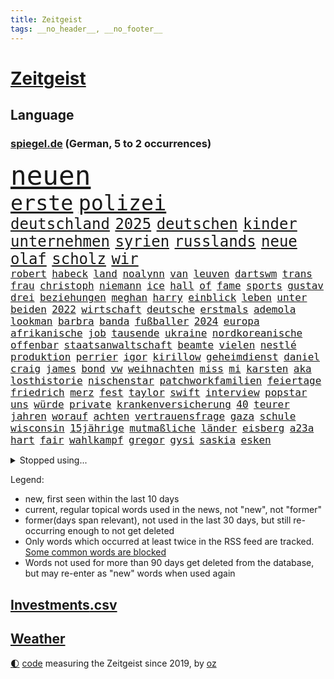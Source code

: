 ```yaml
---
title: Zeitgeist
tags: __no_header__, __no_footer__
---
```


# [Zeitgeist](https://oliz.io/zeitgeist/)

## Language

<h3><a href="https://www.spiegel.de" target="_blank">spiegel.de</a> (German, 5 to 2 occurrences)</h3>
<p style="font-family:monospace">
<span style="font-size:32pt"><a href="news_links.html#neuen" class="current">neuen</a></span>
<br>
<span style="font-size:25pt"><a href="news_links.html#erste" class="current">erste</a></span>
<span style="font-size:25pt"><a href="news_links.html#polizei" class="current">polizei</a></span>
<br>
<span style="font-size:18pt"><a href="news_links.html#deutschland" class="current">deutschland</a></span>
<span style="font-size:18pt"><a href="news_links.html#2025" class="current">2025</a></span>
<span style="font-size:18pt"><a href="news_links.html#deutschen" class="current">deutschen</a></span>
<span style="font-size:18pt"><a href="news_links.html#kinder" class="current">kinder</a></span>
<span style="font-size:18pt"><a href="news_links.html#unternehmen" class="current">unternehmen</a></span>
<span style="font-size:18pt"><a href="news_links.html#syrien" class="current">syrien</a></span>
<span style="font-size:18pt"><a href="news_links.html#russlands" class="current">russlands</a></span>
<span style="font-size:18pt"><a href="news_links.html#neue" class="current">neue</a></span>
<span style="font-size:18pt"><a href="news_links.html#olaf" class="current">olaf</a></span>
<span style="font-size:18pt"><a href="news_links.html#scholz" class="current">scholz</a></span>
<span style="font-size:18pt"><a href="news_links.html#wir" class="current">wir</a></span>
<br>
<span style="font-size:12pt"><a href="news_links.html#robert" class="current">robert</a></span>
<span style="font-size:12pt"><a href="news_links.html#habeck" class="current">habeck</a></span>
<span style="font-size:12pt"><a href="news_links.html#land" class="current">land</a></span>
<span style="font-size:12pt"><a href="news_links.html#noalynn" class="current">noalynn</a></span>
<span style="font-size:12pt"><a href="news_links.html#van" class="current">van</a></span>
<span style="font-size:12pt"><a href="news_links.html#leuven" class="current">leuven</a></span>
<span style="font-size:12pt"><a href="news_links.html#dartswm" class="current">dartswm</a></span>
<span style="font-size:12pt"><a href="news_links.html#trans" class="current">trans</a></span>
<span style="font-size:12pt"><a href="news_links.html#frau" class="current">frau</a></span>
<span style="font-size:12pt"><a href="news_links.html#christoph" class="current">christoph</a></span>
<span style="font-size:12pt"><a href="news_links.html#niemann" class="new">niemann</a></span>
<span style="font-size:12pt"><a href="news_links.html#ice" class="current">ice</a></span>
<span style="font-size:12pt"><a href="news_links.html#hall" class="current">hall</a></span>
<span style="font-size:12pt"><a href="news_links.html#of" class="current">of</a></span>
<span style="font-size:12pt"><a href="news_links.html#fame" class="new">fame</a></span>
<span style="font-size:12pt"><a href="news_links.html#sports" class="current">sports</a></span>
<span style="font-size:12pt"><a href="news_links.html#gustav" class="new">gustav</a></span>
<span style="font-size:12pt"><a href="news_links.html#drei" class="current">drei</a></span>
<span style="font-size:12pt"><a href="news_links.html#beziehungen" class="current">beziehungen</a></span>
<span style="font-size:12pt"><a href="news_links.html#meghan" class="current">meghan</a></span>
<span style="font-size:12pt"><a href="news_links.html#harry" class="current">harry</a></span>
<span style="font-size:12pt"><a href="news_links.html#einblick" class="current">einblick</a></span>
<span style="font-size:12pt"><a href="news_links.html#leben" class="current">leben</a></span>
<span style="font-size:12pt"><a href="news_links.html#unter" class="current">unter</a></span>
<span style="font-size:12pt"><a href="news_links.html#beiden" class="current">beiden</a></span>
<span style="font-size:12pt"><a href="news_links.html#2022" class="current">2022</a></span>
<span style="font-size:12pt"><a href="news_links.html#wirtschaft" class="current">wirtschaft</a></span>
<span style="font-size:12pt"><a href="news_links.html#deutsche" class="current">deutsche</a></span>
<span style="font-size:12pt"><a href="news_links.html#erstmals" class="current">erstmals</a></span>
<span style="font-size:12pt"><a href="news_links.html#ademola" class="new">ademola</a></span>
<span style="font-size:12pt"><a href="news_links.html#lookman" class="new">lookman</a></span>
<span style="font-size:12pt"><a href="news_links.html#barbra" class="current">barbra</a></span>
<span style="font-size:12pt"><a href="news_links.html#banda" class="new">banda</a></span>
<span style="font-size:12pt"><a href="news_links.html#fußballer" class="current">fußballer</a></span>
<span style="font-size:12pt"><a href="news_links.html#2024" class="current">2024</a></span>
<span style="font-size:12pt"><a href="news_links.html#europa" class="current">europa</a></span>
<span style="font-size:12pt"><a href="news_links.html#afrikanische" class="current">afrikanische</a></span>
<span style="font-size:12pt"><a href="news_links.html#job" class="current">job</a></span>
<span style="font-size:12pt"><a href="news_links.html#tausende" class="current">tausende</a></span>
<span style="font-size:12pt"><a href="news_links.html#ukraine" class="current">ukraine</a></span>
<span style="font-size:12pt"><a href="news_links.html#nordkoreanische" class="current">nordkoreanische</a></span>
<span style="font-size:12pt"><a href="news_links.html#offenbar" class="current">offenbar</a></span>
<span style="font-size:12pt"><a href="news_links.html#staatsanwaltschaft" class="current">staatsanwaltschaft</a></span>
<span style="font-size:12pt"><a href="news_links.html#beamte" class="current">beamte</a></span>
<span style="font-size:12pt"><a href="news_links.html#vielen" class="current">vielen</a></span>
<span style="font-size:12pt"><a href="news_links.html#nestlé" class="new">nestlé</a></span>
<span style="font-size:12pt"><a href="news_links.html#produktion" class="current">produktion</a></span>
<span style="font-size:12pt"><a href="news_links.html#perrier" class="new">perrier</a></span>
<span style="font-size:12pt"><a href="news_links.html#igor" class="current">igor</a></span>
<span style="font-size:12pt"><a href="news_links.html#kirillow" class="new">kirillow</a></span>
<span style="font-size:12pt"><a href="news_links.html#geheimdienst" class="current">geheimdienst</a></span>
<span style="font-size:12pt"><a href="news_links.html#daniel" class="current">daniel</a></span>
<span style="font-size:12pt"><a href="news_links.html#craig" class="new">craig</a></span>
<span style="font-size:12pt"><a href="news_links.html#james" class="current">james</a></span>
<span style="font-size:12pt"><a href="news_links.html#bond" class="current">bond</a></span>
<span style="font-size:12pt"><a href="news_links.html#vw" class="current">vw</a></span>
<span style="font-size:12pt"><a href="news_links.html#weihnachten" class="current">weihnachten</a></span>
<span style="font-size:12pt"><a href="news_links.html#miss" class="current">miss</a></span>
<span style="font-size:12pt"><a href="news_links.html#mi" class="new">mi</a></span>
<span style="font-size:12pt"><a href="news_links.html#karsten" class="current">karsten</a></span>
<span style="font-size:12pt"><a href="news_links.html#aka" class="current">aka</a></span>
<span style="font-size:12pt"><a href="news_links.html#losthistorie" class="new">losthistorie</a></span>
<span style="font-size:12pt"><a href="news_links.html#nischenstar" class="new">nischenstar</a></span>
<span style="font-size:12pt"><a href="news_links.html#patchworkfamilien" class="new">patchworkfamilien</a></span>
<span style="font-size:12pt"><a href="news_links.html#feiertage" class="current">feiertage</a></span>
<span style="font-size:12pt"><a href="news_links.html#friedrich" class="current">friedrich</a></span>
<span style="font-size:12pt"><a href="news_links.html#merz" class="current">merz</a></span>
<span style="font-size:12pt"><a href="news_links.html#fest" class="current">fest</a></span>
<span style="font-size:12pt"><a href="news_links.html#taylor" class="current">taylor</a></span>
<span style="font-size:12pt"><a href="news_links.html#swift" class="current">swift</a></span>
<span style="font-size:12pt"><a href="news_links.html#interview" class="current">interview</a></span>
<span style="font-size:12pt"><a href="news_links.html#popstar" class="current">popstar</a></span>
<span style="font-size:12pt"><a href="news_links.html#uns" class="current">uns</a></span>
<span style="font-size:12pt"><a href="news_links.html#würde" class="current">würde</a></span>
<span style="font-size:12pt"><a href="news_links.html#private" class="current">private</a></span>
<span style="font-size:12pt"><a href="news_links.html#krankenversicherung" class="current">krankenversicherung</a></span>
<span style="font-size:12pt"><a href="news_links.html#40" class="current">40</a></span>
<span style="font-size:12pt"><a href="news_links.html#teurer" class="current">teurer</a></span>
<span style="font-size:12pt"><a href="news_links.html#jahren" class="current">jahren</a></span>
<span style="font-size:12pt"><a href="news_links.html#worauf" class="current">worauf</a></span>
<span style="font-size:12pt"><a href="news_links.html#achten" class="current">achten</a></span>
<span style="font-size:12pt"><a href="news_links.html#vertrauensfrage" class="current">vertrauensfrage</a></span>
<span style="font-size:12pt"><a href="news_links.html#gaza" class="current">gaza</a></span>
<span style="font-size:12pt"><a href="news_links.html#schule" class="current">schule</a></span>
<span style="font-size:12pt"><a href="news_links.html#wisconsin" class="current">wisconsin</a></span>
<span style="font-size:12pt"><a href="news_links.html#15jährige" class="new">15jährige</a></span>
<span style="font-size:12pt"><a href="news_links.html#mutmaßliche" class="current">mutmaßliche</a></span>
<span style="font-size:12pt"><a href="news_links.html#länder" class="current">länder</a></span>
<span style="font-size:12pt"><a href="news_links.html#eisberg" class="new">eisberg</a></span>
<span style="font-size:12pt"><a href="news_links.html#a23a" class="new">a23a</a></span>
<span style="font-size:12pt"><a href="news_links.html#hart" class="current">hart</a></span>
<span style="font-size:12pt"><a href="news_links.html#fair" class="current">fair</a></span>
<span style="font-size:12pt"><a href="news_links.html#wahlkampf" class="current">wahlkampf</a></span>
<span style="font-size:12pt"><a href="news_links.html#gregor" class="current">gregor</a></span>
<span style="font-size:12pt"><a href="news_links.html#gysi" class="current">gysi</a></span>
<span style="font-size:12pt"><a href="news_links.html#saskia" class="current">saskia</a></span>
<span style="font-size:12pt"><a href="news_links.html#esken" class="current">esken</a></span>
</p>
<details>
<summary>Stopped using...</summary>
<p class="former" style="font-size:12pt">
bedeuten(1517) kurzem(1516) nachfolge(1516) schwarzen(1516) kauft(1515) solle(1515) trauer(1515) volker(1515) digitalisierung(1514) humanitäre(1514) liverpool(1514) ruhe(1514) sonne(1514) österreichischen(1514) brüssel(1513) dienst(1513) klaren(1513) konzerne(1513) niederländische(1513) unabhängige(1513) versuch(1513) flughafen(1512) identifiziert(1512) keller(1512) nazis(1512) regen(1512) reichte(1512) amsterdam(1511) erteilt(1511) falsche(1511) favoriten(1511) freiheitsstrafe(1511) gestoßen(1511) hieß(1511) ifoinstitut(1511) lust(1511) texas(1511) österreichs(1511) alpen(1510) atmosphäre(1510) geholt(1510) schaltet(1510) zverev(1510) 31(1509) deutlichen(1509) doppelt(1509) entdeckte(1509) golf(1509) spanischen(1509) verbieten(1509) verhalten(1509) englischen(1508) forderte(1508) gehalten(1508) schiedsrichter(1508) aktuell(1507) arsenal(1507) hass(1507) hintergründe(1507) wales(1507) überlebte(1507) beamten(1506) i(1506) interesse(1506) niederlande(1506) rassistische(1506) sinnvoll(1506) tokio(1506) abgehört(1505) botschaften(1505) starten(1505) ausgeschlossen(1504) erschüttert(1504) ii(1504) infektion(1504) ermöglichen(1502) trainiert(1502) 23(1501) hotels(1501) kontakte(1501) pressestimmen(1501) erkenntnisse(1500) erneuten(1499) hielten(1499) stieg(1499) frankwalter(1498) gefragt(1498) käufer(1498) möglichst(1498) schottland(1498) überraschung(1498) besuchen(1497) eigener(1497) mehrfach(1497) rassistischen(1497) deals(1496) e(1496) kevin(1496) gesetze(1495) begriff(1494) demokratische(1494) herz(1494) auflagen(1493) küstenwache(1493) verzichten(1491) ökonomen(1491) mecklenburgvorpommern(1490) katholische(1489) projekte(1488) entschuldigung(1485) automatisch(1482) app(1478) fehlende(1477) hilfen(1477) vfb(1476) dauert(1473) entspannt(1465) gebieten(1456) rache(1449) einfache(1439) gewinne(1412) milliardär(1395) belästigung(1381) carlos(1371) strecken(1349) verlag(1320) fußballnationalmannschaft(1309) umkämpften(1201) vorfeld(1154) älteste(1154) regierungschefin(1139) hendrik(1136) sank(1087) verabschieden(1083) bat(1066) ben(1060) verkündete(1058) zusammenhalt(1055) mut(1023) positiven(1023) flughäfen(1021) samt(1006) spiegeltitelstory(1001) terror(1000) links(979) ausstieg(960) handys(957) hammer(946) schlamm(941) unterliegt(937) israelis(925) sinne(921) dänischen(915) budapest(914) belegt(913) newsletter(893) risiken(892) finde(890) erlegen(874) rettungsaktion(870) usrepublikaner(870) schwächelt(868) antony(858) bürgergeld(843) giorgia(839) pleiten(838) kommunikation(811) kontroverse(809) branchen(805) tel(803) nationaltrainer(799) dokumentieren(796) aviv(792) lionel(791) forschung(770) indonesien(769) künstlicher(767) verehrt(757) überlebende(736) jüdische(735) technische(733) gast(731) asylbewerber(722) flogen(722) mächtige(720) 47(719) kieler(709) day(700) venedig(700) ansicht(696) flaschen(680) alcaraz(679) getragen(672) bürokratie(669) 5000(666) unruhe(659) läufer(657) 51(649) attackieren(649) stil(645) aufträge(639) erfolgen(621) gen(617) miami(615) umsetzen(615) bundesligist(614) asylpolitik(611) wrack(610) betrunkener(609) kader(603) zeuge(602) zurückgetreten(594) victor(591) getrieben(584) lina(584) ost(582) forscherin(581) jagen(581) massenhaft(581) erstem(577) versteckt(576) katrin(574) ereignis(564) schönsten(563) pilot(561) vorgenommen(561) schockiert(557) gehandelt(555) 9(554) bundeshaushalt(554) blamiert(550) sandra(544) staats(541) zwischenfall(529) greta(521) prägte(516) ärmelkanal(513) surfen(499) leitartikel(493) nächster(490) froh(488) wegovy(488) instagrampost(477) parlamentswahl(477) airport(473) militärhilfe(473) körperliche(469) dauerte(468) samstagabend(468) wahrzeichen(468) mary(462) beute(459) goldenen(459) jon(459) dirk(457) arena(456) rekonstruktion(456) campus(455) kneipen(455) wohnviertel(455) fußballfans(442) reformiert(441) spdgeneralsekretär(439) zurückhaltend(433) königshaus(428) sportlich(425) verschickt(425) expertin(422) emily(421) flüchtig(417) mobbing(413) ausfälle(412) taucht(411) ungerecht(411) erfindung(410) wütend(406) wiedervereinigung(404) kundgebung(402) bestätigte(401) einfachen(398) demonstration(397) massaker(397) hamasgeiseln(395) nouripour(395) parlamentarier(394) eingedrungen(393) schlaf(389) rafah(388) versammelt(386) bettina(384) brandt(383) sprecherin(381) verwenden(381) student(371) geheimnisse(369) usdemokraten(356) unruhen(354) erschoss(351) exprofi(349) anhebung(347) aufgebaut(346) simon(345) unwahrscheinlich(344) dorthin(343) starkwatzinger(343) haut(342) playoffs(341) usdollar(340) grundgesetz(338) gerungen(337) verstößt(337) geschützt(331) spdabgeordnete(329) hochwasser(328) passte(325) präsentierte(323) 180(322) can(319) 1980(316) katz(315) japaner(312) meere(310) senator(308) western(306) 2006(305) konkurrentin(301) sophie(301) go(300) gefühlt(299) kontroversen(299) lutz(299) hauptdarstellerin(296) spottet(296) nationalsozialismus(295) 64(294) abgewiesen(294) fressen(294) wgzimmerpreise(293) solches(289) ampelstreit(288) pferd(288) bundesstraße(279) verschwindet(279) regionalzug(274) 17jähriger(273) ewigkeit(271) rollstuhl(271) sitze(271) maximilian(269) kimmel(263) internen(262) kigenerierte(262) major(262) anschließenden(261) eindeutig(260) rhetorik(259) halbzeit(258) marseille(257) ruth(257) filmset(256) techmilliardär(256) ringe(253) jamal(252) musiala(252) vielfach(250) rechtsradikale(249) koch(248) widmet(247) auftreten(246) award(246) geschoben(246) prahlt(240) parlaments(239) sammlung(239) fußballbund(236) graz(236) köpfe(235) chronik(231) set(231) mathieu(229) aufräumarbeiten(228) sparkurs(228) abgeschoben(226) etappe(226) lachgas(226) rechnung(226) straßenbahn(226) louis(225) hunderttausenden(224) türen(224) iraner(223) bejubelt(218) beleidigung(218) schlägen(218) verlobung(218) grenzkontrollen(217) aufgebrochen(214) bruno(214) loben(214) aufhebung(213) ungewollt(213) worüber(211) flair(210) johnson(210) usgericht(210) vergisst(209) champagner(208) indiana(206) parkplatz(206) verleumdung(205) amtsträger(204) hals(203) vodafone(203) komiker(202) magischen(202) aufkommen(201) 28jährige(200) clip(198) spanier(198) verdachtsfall(198) polarisiert(197) begeisterung(196) haare(196) taktik(196) verlegen(196) alarmstufe(195) bnd(195) brötchen(195) hagel(195) umzug(195) unterhalten(194) verschärfung(194) azubis(193) russlandukrainenews(193) wüst(192) haie(191) ignorieren(191) genauen(190) regensburg(190) gefährliches(189) korrekt(189) moderatorin(189) match(188) schumachers(188) geteilt(187) psychischer(187) enkelin(185) krimi(185) basketballliga(183) usbehörden(182) spreche(180) würdigt(180) albanien(179) griechischen(178) satire(178) tierischer(178) double(176) sicherheitsberater(176) hut(172) kryptowährungen(172) lauern(172) sätzen(172) ähnelt(172) apotheken(171) /(170) lohn(170) surfer(169) verpflichtend(169) ohr(168) youtuber(168) co₂ausstoß(167) aufgetreten(166) erlangte(166) fluch(166) schutt(165) blaue(164) einreiseverbot(164) redaktion(164) spdfraktion(163) indische(162) vertrauliche(162) gleichen(161) hubert(161) mac(161) auswärtsspiel(159) beträgt(159) lindenberg(159) postings(159) waldbrand(159) wärmewende(158) nazideutschland(157) übertragung(157) reichste(156) spuckt(156) jemandem(155) zulassung(155) heiratet(154) maskottchen(154) raue(154) englischer(153) 27jähriger(152) 33jähriger(151) königliche(151) psychotherapeut(151) müdigkeit(150) wars(150) mcdonald's(149) usmilitär(149) beifahrer(147) usautobauer(147) widersprechen(147) ansiedlung(146) aufzuhalten(145) friseur(145) gazastadt(145) jong(145) un(145) vorherigen(145) dieselbe(144) indiens(144) riecht(144) selbstzweifel(143) stünden(143) untergrund(143) demokrat(142) schalteten(142) blutige(141) kinderbuch(141) auszugeben(140) gefürchtet(140) küren(140) rudert(140) 38jährige(139) neudelhi(139) schilderte(137) bundespolitik(136) ausgetreten(135) bemühungen(135) geschah(135) gregg(135) inlandsgeheimdienst(135) pretty(135) präsidentschaft(135) erkrankungen(134) harmonie(134) angekündigte(133) gallagher(133) noel(133) reisenden(133) spdabgeordneter(133) abnehmspritzen(132) trauma(132) america(131) fritz(131) inside(131) kriselnde(131) simone(130) äußersten(130) lass(129) privatleben(129) tony(129) wohnraum(129) archäologin(128) aufschlag(128) ausgeschieden(127) covorsitzenden(127) drohenden(125) grandslamtitel(125) schlusslicht(125) brannten(124) haar(123) melania(123) merz'(123) lächerlich(121) ordnen(121) philadelphia(121) personalie(120) anschlagsplänen(119) erschießt(119) gefängnisse(119) mobilisieren(119) öffentlicher(119) wischen(118) junior(117) kontrahenten(117) symbole(117) besuche(116) lehrt(116) analysen(115) erweist(115) monatelangen(115) jd(114) pitzke(114) vance(114) lautet(113) vorstände(113) waffenbesitz(113) erfand(112) karriereberaterin(112) slogan(112) zögern(112) bolivien(111) forscherteam(111) halfen(111) kreuzfahrt(111) nachwuchshoffnung(111) renommiertesten(111) vorgegangen(111) bundesjustizminister(110) kurzen(110) widerspruch(110) gestaltet(109) francesca(108) führungsriege(108) gelber(108) besorgte(107) modekette(107) notlanden(107) j(106) konkreter(106) renate(106) wahlbetrug(106) konjunkturflaute(105) leistet(105) lukaschenko(105) rückschläge(105) autokrat(104) reformieren(104) vorschlägen(104) 69(103) abtreibung(103) bedrohlich(103) uboot(103) 82(102) fremd(102) autokraten(101) eindeutige(101) erleichtern(101) hans(101) hessische(101) härtesten(101) sahin(101) ermöglicht(100) hergestellt(100) imane(100) khelif(100) ozempic(100) tagesordnung(100) viermal(100) 18000(99) dichtmachen(99) geschlecht(99) investments(99) formiert(98) heldinnen(97) norddeutschen(97) poesie(97) stichelt(97) strömung(97) busunfall(96) drohten(96) prallen(96) vorlesen(96) brennender(95) kilometerweit(95) randale(95) finanzexperten(94) geruchssinn(94) streichung(94) würzburg(94) harren(93) mutig(93) illusion(92) kaserne(92) kloster(92) organisationen(92) aufarbeiten(91) ausgezeichnete(91) bemerkbar(91) frauenrechte(91) nick(91) südseeinseln(91) ubahn(91) dauerstreit(90) stritt(90) breakerin(89) jakarta(89) paketen(89) ampeln(88) letztlich(88) professionell(88) tasse(88) traditionsklub(88) unterliefen(88) weitaus(88) arne(87) halbwegs(87) hauptsache(87) hochzeitsgesellschaft(87) tempel(87) berry(86) beruht(86) cem(86) doha(86) erfahre(86) importen(86) lehrkraft(86) mine(86) wechselten(86) wohngebiete(86) özdemir(86) alarmierende(85) greifswald(85) katastrophen(85) legendenumrankten(85) ukraines(85) 55(84) ajax(84) aken(84) behaupteten(84) familienvater(84) gunn(84) neigen(84) rachael(84) wahlkampagne(84) zurückgeworfen(84) öffnung(84) lobende(83) nachhaltig(83) neuling(83) 11000(82) california(82) garantieren(82) oasis(82) spazierte(82) trieb(82) with(82) zerfällt(82) absender(81) fackel(81) 94(80) andernfalls(80) egoistisch(80) flüchtete(80) mahnung(80) segelt(80) heidi(79) lehramt(79) shake(79) 32jähriger(78) 91(78) ausweitung(78) gropp(78) luis(78) reint(78) sicherheitspaket(78) umbauen(78) videospiele(78) vorgemacht(78) zuständig(78) call(77) sogenanntem(77) trumpfan(77) fahrlässiger(76) gedicht(76) guardian(76) omar(76) strafstöße(76) uskorrespondent(76) werkzeug(76) your(76) gutem(75) jüterbog(75) komplexe(75) leipziger(75) pkk(75) sicheren(75) stücke(75) asylrecht(74) austria(74) beschimpfte(74) erreichte(74) hochburg(74) kambodscha(74) keeperin(74) kramatorsk(74) mauerfall(74) nevada(74) torhüterin(74) usbundesstaaten(74) verrohung(74) zulässig(74) gastgeberland(73) hvaldimir(73) spionagewal(73) vorstellbar(73) überfalls(73) banner(72) comebacktour(72) instrumentalisierung(72) wesentlich(72) auslandsreise(71) dfbkapitän(71) golflegende(71) udo(71) anwendungen(70) ausgewiesen(70) befugnisse(70) dfbkader(70) geringe(70) radikalisierte(70) teller(70) uskriegsschiffs(70) uss(70) vorangehen(70) bereisen(69) befragten(68) braunschweig(68) flexibilität(68) hill(68) miller(68) missgeschick(68) populären(68) schwärmen(68) sotschi(68) wahlleiter(68) dancing(67) dargestellt(67) essenziell(67) how(67) schönheitsideale(67) altersgruppe(66) begehen(66) fregatte(66) grenzübergang(66) kulturen(66) beschlagnahmen(65) beschossen(65) dreieinhalb(65) tricksereien(65) armes(64) austragen(64) são(64) direktor(63) führungsrolle(63) leistungsfähigere(63) linkin(63) beneiden(62) bundespräsidenten(62) grammy(62) hof(62) macheten(62) onlineplattformen(62) rollstuhlfahrer(62) speziell(62) starkwatzingers(62) uschiphersteller(62) absolute(61) ausgebrannte(61) autokratien(61) ernannten(61) heimarbeit(61) streamingdienst(61) yair(61) morgens(60) nationalparks(60) regnet(60) reichs(60) spiegelkorrespondenten(60) spielabbruch(60) verlobte(60) verschwörungstheoretiker(60) zerbröselt(60) anwalts(59) beisein(59) flutopfer(59) keinesfalls(59) lehrerinnen(59) schreckensszenario(59) angefühlt(58) durchzuführen(58) ilkosascha(58) kowalczuk(58) wählern(58) anzulocken(57) nrwministerpräsident(57) usgeschichte(57) vermasselt(57) 43jährige(56) abos(56) achtmalige(56) angefangen(56) inter(56) jahn(56) loslassen(56) saintgermain(56) ungewöhnlicher(56) weiterem(56) ahnt(55) drogenbanden(55) linksextremistischen(55) unberechenbar(55) frisur(54) schlüsse(54) alternativvorschlag(53) economy(53) inszeniertes(53) 1999(52) dallas(52) fiktive(52) grünenchefs(52) husten(52) intelfabrik(52) psychogramm(52) statements(52) verirrt(52) beschwört(51) dreierpack(51) elfjähriger(51) erzbischof(51) frauenhaus(51) germany(51) gewahrt(51) ruinen(51) stabschefin(51) zerstörer(51) negativen(50) oppositionsführer(50) pinkelt(50) sozialdemokratie(50) tiktokvideo(50) verrückt(50) fridays(49) future(49) handballbund(49) ilk(49) latinos(49) psychoterrorvorwürfe(49) çağla(49) arizona(48) lungenentzündung(48) nacktfotos(48) paula(48) rängen(48) sandkasten(48) verarbeitet(48) einfamilienhaus(47) evangelische(47) karoline(47) kriegsschiff(47) nflstar(47) tsg(47) verborgenen(47) ansagen(46) ewige(46) parks(46) selbstmord(46) werkschließungen(46) dateien(45) ishiba(45) shigeru(45) spiegelauslandschef(45) verbündeter(45) wählergruppen(45) aggressiver(44) ausgekundschaftet(44) brady(44) klimaaktivistinnen(44) revolutionäre(44) schwachkopf(44) schweizerin(44) beutel(43) chip(43) furrer(43) kunsthalle(43) muriel(43) regierungserklärung(43) aufhörte(42) maler(42) pink(42) supermodel(42) aires(41) buenos(41) bundeskanzleramt(41) fünfprozenthürde(41) kern(41) navy(41) scheidender(41) uszerstörer(41) dienstreisen(40) dreck(40) junges(40) kotropfen(40) kritischem(40) landtagspräsident(40) medikaments(40) mo(40) sweeney(40) verlieben(40) zugfahrt(40) ausfliegen(39) canterbury(39) sprüchen(39) weißes(39) 42jährige(38) autoritär(38) vergessene(38) wahlkampfgetöse(38) bindung(37) buxtehude(37) entgegenkommen(37) gazakonflikt(37) ingenieure(37) legislatur(37) nationalteam(37) preisentwicklung(37) schiedsgericht(37) befreiungsschlag(36) gary(36) graben(36) schifffahrt(36) schriftstellerinnen(35) staatsfernsehen(35) thunberg(35) untersuchten(35) videospielen(35) andrés(34) ausschreibung(34) fraktionen(34) knapper(34) machbar(34) modekonzerns(34) oberstem(34) abschrecken(33) akte(33) andré(33) costner(33) deutschlandreise(33) oscarpreisträgern(33) prophetische(33) pöbeleien(33) tuchel(33) wc(33) aok(32) ausgehoben(32) emirat(32) erkranken(32) grundlagen(32) knüpft(32) manipulieren(32) netanyahuregierung(32) orchester(32) praxen(32) sonntagmorgen(32) morales(31) wachsender(31) wettbewerbsdruck(31) zurückzudrängen(31) anklicken(30) interessantesten(30) mitgeteilt(30) ora(30) schulsystem(30) sklaverei(30) anheben(29) ausgezahlt(29) bundestagsabgeordneten(29) leser(29) leserinnen(29) meditieren(29) qual(29) spiderman(29) armin(28) aussetzung(28) gegenseite(28) intranet(28) laschet(28) misstrauisch(28) shell(28) unterschiedlichen(28) überzieht(28) eingeweiht(27) kompetenz(27) lohnerhöhung(27) schubert(27) delfine(26) eiferern(26) militärstützpunkt(26) nebenwirkungen(26) rwe(26) 80000(25) angriffskriegs(25) down(25) fluchtnovelle(25) gefallenen(25) reaktiviert(25) bewältigen(24) braun(24) dreesen(24) dummheit(24) hauptgrund(24) janchristian(24) leistungsträger(24) minderjähriger(24) onlineportal(24) personalien(24) zweitrangig(24) zügige(24) cent(23) erweckt(23) eugipfel(23) gruppenantrag(23) kompromisse(23) kupjansk(23) kurden(23) romeo(23) süddeutsche(23) umzugehen(23) zugesprochen(23) zünden(23) 45000(22) desinteresse(22) ey(22) grafschaft(22) ikonisches(22) konzernen(22) überholen(22) filmsatire(21) gladiator(21) lufthansamaschine(21) medikamentenengpässe(21) milliardenhöhe(21) ridley(21) selbstbewusst(21) verspätet(21) vierteljahrhundert(21) ablehnen(20) gipfeltreffen(20) maischberger(20) populistin(20) spielerin(20) verantwortungslos(20) 53jährige(19) aiwanger(19) asylantrag(19) burgern(19) giuliani(19) märtyrer(19) rudy(19) sendungen(19) ölminister(19) bekennender(18) duty(18) martialische(18) städtetag(18) zurückgestellt(18) abgestimmt(17) angebliches(17) antike(17) augsburggablingen(17) baalbek(17) barfuß(17) cox(17) gegenseitiger(17) lissabon(17) postkarten(17) clever(16) kippe(16) kurdischen(16) soccer(16) trumpberater(16) verstoß(16) chalamet(15) kees(15) lieferwagen(15) timothée(15) türmen(15) weltkriege(15) wonderen(15) ampelbruch(14) benner(14) elektronische(14) entschlossen(14) reiches(14) shakespeare(14) tathergang(14) witzen(14) bedient(13) eingespannt(13) evo(13) stuttgarts(13) jahrhundertunwetter(12) kunstfigur(12) luxusuhren(12) nutzung(12) soli(12) unoklimakonferenz(12) verabreicht(12) elektroantrieb(11) fußballklub(11) profil(11) smog(11) university(11) unwetterkatastrophe(11)
</p>
</details>
<p>Legend:
<ul>
<li><span class="new">new</span>, first seen within the last 10 days</li>
<li><span class="current">current</span>, regular topical words used in the news, not "new", not "former"</li>
<li><span class="former">former(days span relevant)</span>, not used in the last 30 days, but still re-occurring enough to not get deleted</li>
<li>Only words which occurred at least twice in the RSS feed are tracked. <a href="language/filters.py">Some common words are blocked</a></li>
<li>Words not used for more than 90 days get deleted from the database, but may re-enter as "new" words when used again</li>
</ul>
</p>

## [Investments](investments.html)[.csv](investments.csv)

## [Weather](weather.html)

<footer>
<a href="javascript:toggleTheme()" class="nav">🌓</a>
<a href="https://github.com/ooz/zeitgeist">code</a> measuring the Zeitgeist since 2019, by <a href="https://oliz.io">oz</a>
</footer>
